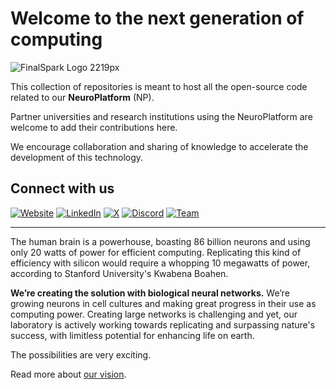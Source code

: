 # Welcome to the next generation of computing

![FinalSpark Logo 2219px](https://github.com/user-attachments/assets/704eb32c-1746-4a73-9b68-b163729fd8b5)

This collection of repositories is meant to host all the open-source code related to our **NeuroPlatform** (NP).

Partner universities and research institutions using the NeuroPlatform are welcome to add their contributions here.

We encourage collaboration and sharing of knowledge to accelerate the development of this technology.

## Connect with us

[![Website](https://img.shields.io/badge/Website-4285F4?style=for-the-badge&logoColor=white)](https://finalspark.com/)
[![LinkedIn](https://img.shields.io/badge/LinkedIn-0A66C2?style=for-the-badge&logo=linkedin&logoColor=white)](https://www.linkedin.com/company/finalspark)
[![X](https://img.shields.io/badge/X-1DA1F2?style=for-the-badge&logo=x&logoColor=white)](https://twitter.com/finalsparkai)
[![Discord](https://img.shields.io/badge/Discord-5865F2?style=for-the-badge&logo=discord&logoColor=white)](https://discord.gg/edPetHUYtx)
[![Team](https://img.shields.io/badge/Team-FF6F61?style=for-the-badge&logo=people&logoColor=white)](https://finalspark.com/team/)

---

The human brain is a powerhouse, boasting 86 billion neurons and using only 20 watts of power for efficient computing. Replicating this kind of efficiency with silicon would require a whopping 10 megawatts of power, according to Stanford University's Kwabena Boahen.

**We’re creating the solution with biological neural networks.** We’re growing neurons in cell cultures and making great progress in their use as computing power. Creating large networks is challenging and yet, our laboratory is actively working towards replicating and surpassing nature's success, with limitless potential for enhancing life on earth.

The possibilities are very exciting.

Read more about [our vision](https://finalspark.com/our-vision-headline-about-the-beautiful-new-technology-4/).
